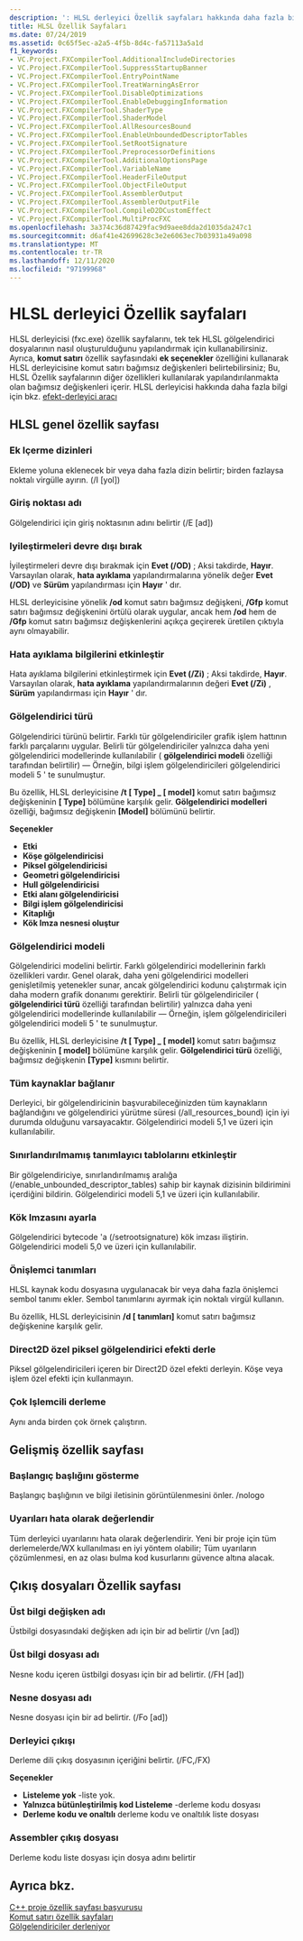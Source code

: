 ```yaml
---
description: ': HLSL derleyici Özellik sayfaları hakkında daha fazla bilgi'
title: HLSL Özellik Sayfaları
ms.date: 07/24/2019
ms.assetid: 0c65f5ec-a2a5-4f5b-8d4c-fa57113a5a1d
f1_keywords:
- VC.Project.FXCompilerTool.AdditionalIncludeDirectories
- VC.Project.FXCompilerTool.SuppressStartupBanner
- VC.Project.FXCompilerTool.EntryPointName
- VC.Project.FXCompilerTool.TreatWarningAsError
- VC.Project.FXCompilerTool.DisableOptimizations
- VC.Project.FXCompilerTool.EnableDebuggingInformation
- VC.Project.FXCompilerTool.ShaderType
- VC.Project.FXCompilerTool.ShaderModel
- VC.Project.FXCompilerTool.AllResourcesBound
- VC.Project.FXCompilerTool.EnableUnboundedDescriptorTables
- VC.Project.FXCompilerTool.SetRootSignature
- VC.Project.FXCompilerTool.PreprocessorDefinitions
- VC.Project.FXCompilerTool.AdditionalOptionsPage
- VC.Project.FXCompilerTool.VariableName
- VC.Project.FXCompilerTool.HeaderFileOutput
- VC.Project.FXCompilerTool.ObjectFileOutput
- VC.Project.FXCompilerTool.AssemblerOutput
- VC.Project.FXCompilerTool.AssemblerOutputFile
- VC.Project.FXCompilerTool.CompileD2DCustomEffect
- VC.Project.FXCompilerTool.MultiProcFXC
ms.openlocfilehash: 3a374c36d87429fac9d9aee8dda2d1035da247c1
ms.sourcegitcommit: d6af41e42699628c3e2e6063ec7b03931a49a098
ms.translationtype: MT
ms.contentlocale: tr-TR
ms.lasthandoff: 12/11/2020
ms.locfileid: "97199968"
---
```

# <a name="hlsl-compiler-property-pages"></a>HLSL derleyici Özellik sayfaları

HLSL derleyicisi (fxc.exe) özellik sayfalarını, tek tek HLSL gölgelendirici dosyalarının nasıl oluşturulduğunu yapılandırmak için kullanabilirsiniz. Ayrıca, **komut satırı** özellik sayfasındaki **ek seçenekler** özelliğini kullanarak HLSL derleyicisine komut satırı bağımsız değişkenleri belirtebilirsiniz; Bu, HLSL Özellik sayfalarının diğer özellikleri kullanılarak yapılandırılanmakta olan bağımsız değişkenleri içerir. HLSL derleyicisi hakkında daha fazla bilgi için bkz. [efekt-derleyici aracı](/windows/win32/direct3dtools/fxc)

## <a name="hlsl-general-property-page"></a>HLSL genel özellik sayfası

### <a name="additional-include-directories"></a>Ek Içerme dizinleri

Ekleme yoluna eklenecek bir veya daha fazla dizin belirtir; birden fazlaysa noktalı virgülle ayırın. (/I [yol])

### <a name="entrypoint-name"></a>Giriş noktası adı

Gölgelendirici için giriş noktasının adını belirtir (/E [ad])

### <a name="disable-optimizations"></a>Iyileştirmeleri devre dışı bırak

İyileştirmeleri devre dışı bırakmak için **Evet (/OD)** ; Aksi takdirde, **Hayır**. Varsayılan olarak, **hata ayıklama** yapılandırmalarına yönelik değer **Evet (/OD)** ve **Sürüm** yapılandırması için **Hayır** ' dır.

HLSL derleyicisine yönelik **/od** komut satırı bağımsız değişkeni, **/Gfp** komut satırı bağımsız değişkenini örtülü olarak uygular, ancak hem **/od** hem de **/Gfp** komut satırı bağımsız değişkenlerini açıkça geçirerek üretilen çıktıyla aynı olmayabilir.

### <a name="enable-debugging-information"></a>Hata ayıklama bilgilerini etkinleştir

Hata ayıklama bilgilerini etkinleştirmek için **Evet (/Zi)** ; Aksi takdirde, **Hayır**. Varsayılan olarak, **hata ayıklama** yapılandırmalarının değeri **Evet (/Zi)** , **Sürüm** yapılandırması için **Hayır** ' dır.

### <a name="shader-type"></a>Gölgelendirici türü

Gölgelendirici türünü belirtir. Farklı tür gölgelendiriciler grafik işlem hattının farklı parçalarını uygular. Belirli tür gölgelendiriciler yalnızca daha yeni gölgelendirici modellerinde kullanılabilir ( **gölgelendirici modeli** özelliği tarafından belirtilir) — Örneğin, bilgi işlem gölgelendiricileri gölgelendirici modeli 5 ' te sunulmuştur.

Bu özellik, HLSL derleyicisine **/t \[ Type] _ \[ model]** komut satırı bağımsız değişkeninin **\[ Type]** bölümüne karşılık gelir. **Gölgelendirici modelleri** özelliği, bağımsız değişkenin **[Model]** bölümünü belirtir.

**Seçenekler**

- **Etki**
- **Köşe gölgelendiricisi**
- **Piksel gölgelendiricisi**
- **Geometri gölgelendiricisi**
- **Hull gölgelendiricisi**
- **Etki alanı gölgelendiricisi**
- **Bilgi işlem gölgelendiricisi**
- **Kitaplığı**
- **Kök Imza nesnesi oluştur**

### <a name="shader-model"></a>Gölgelendirici modeli

Gölgelendirici modelini belirtir. Farklı gölgelendirici modellerinin farklı özellikleri vardır. Genel olarak, daha yeni gölgelendirici modelleri genişletilmiş yetenekler sunar, ancak gölgelendirici kodunu çalıştırmak için daha modern grafik donanımı gerektirir. Belirli tür gölgelendiriciler ( **gölgelendirici türü** özelliği tarafından belirtilir) yalnızca daha yeni gölgelendirici modellerinde kullanılabilir — Örneğin, işlem gölgelendiricileri gölgelendirici modeli 5 ' te sunulmuştur.

Bu özellik, HLSL derleyicisine **/t \[ Type] _ \[ model]** komut satırı bağımsız değişkeninin **\[ model]** bölümüne karşılık gelir. **Gölgelendirici türü** özelliği, bağımsız değişkenin **[Type]** kısmını belirtir.

### <a name="all-resources-bound"></a>Tüm kaynaklar bağlanır

Derleyici, bir gölgelendiricinin başvurabileceğinizden tüm kaynakların bağlandığını ve gölgelendirici yürütme süresi (/all_resources_bound) için iyi durumda olduğunu varsayacaktır. Gölgelendirici modeli 5,1 ve üzeri için kullanılabilir.

### <a name="enable-unbounded-descriptor-tables"></a>Sınırlandırılmamış tanımlayıcı tablolarını etkinleştir

Bir gölgelendiriciye, sınırlandırılmamış aralığa (/enable_unbounded_descriptor_tables) sahip bir kaynak dizisinin bildirimini içerdiğini bildirin. Gölgelendirici modeli 5,1 ve üzeri için kullanılabilir.

### <a name="set-root-signature"></a>Kök Imzasını ayarla

Gölgelendirici bytecode 'a (/setrootsignature) kök imzası iliştirin. Gölgelendirici modeli 5,0 ve üzeri için kullanılabilir.

### <a name="preprocessor-definitions"></a>Önişlemci tanımları

HLSL kaynak kodu dosyasına uygulanacak bir veya daha fazla önişlemci sembol tanımı ekler. Sembol tanımlarını ayırmak için noktalı virgül kullanın.

Bu özellik, HLSL derleyicisinin **/d \[ tanımları]** komut satırı bağımsız değişkenine karşılık gelir.

### <a name="compile-a-direct2d-custom-pixel-shader-effect"></a>Direct2D özel piksel gölgelendirici efekti derle

Piksel gölgelendiricileri içeren bir Direct2D özel efekti derleyin. Köşe veya işlem özel efekti için kullanmayın.

### <a name="multi-processor-compilation"></a>Çok Işlemcili derleme

Aynı anda birden çok örnek çalıştırın.

## <a name="advanced-property-page"></a>Gelişmiş özellik sayfası

### <a name="suppress-startup-banner"></a>Başlangıç başlığını gösterme

Başlangıç başlığının ve bilgi iletisinin görüntülenmesini önler. /nologo

### <a name="treat-warnings-as-errors"></a>Uyarıları hata olarak değerlendir

Tüm derleyici uyarılarını hata olarak değerlendirir. Yeni bir proje için tüm derlemelerde/WX kullanılması en iyi yöntem olabilir; Tüm uyarıların çözümlenmesi, en az olası bulma kod kusurlarını güvence altına alacak.

## <a name="output-files-property-page"></a>Çıkış dosyaları Özellik sayfası

### <a name="header-variable-name"></a>Üst bilgi değişken adı

Üstbilgi dosyasındaki değişken adı için bir ad belirtir (/vn [ad])

### <a name="header-file-name"></a>Üst bilgi dosyası adı

Nesne kodu içeren üstbilgi dosyası için bir ad belirtir. (/FH [ad])

### <a name="object-file-name"></a>Nesne dosyası adı

Nesne dosyası için bir ad belirtir. (/Fo [ad])

### <a name="assembler-output"></a>Derleyici çıkışı

Derleme dili çıkış dosyasının içeriğini belirtir. (/FC,/FX)

**Seçenekler**

- **Listeleme yok** -liste yok.
- **Yalnızca bütünleştirilmiş kod Listeleme** -derleme kodu dosyası
- **Derleme kodu ve onaltılı** derleme kodu ve onaltılık liste dosyası

### <a name="assembler-output-file"></a>Assembler çıkış dosyası

Derleme kodu liste dosyası için dosya adını belirtir

## <a name="see-also"></a>Ayrıca bkz.

[C++ proje özellik sayfası başvurusu](property-pages-visual-cpp.md)<br>
[Komut satırı özellik sayfaları](command-line-property-pages.md)<br>
[Gölgelendiriciler derleniyor](/windows/win32/direct3dhlsl/dx-graphics-hlsl-part1)
